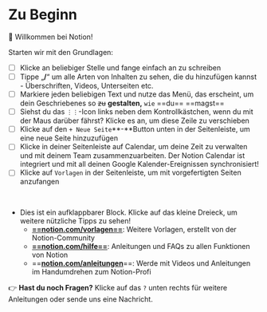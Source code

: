 # Zu Beginn

👋 Willkommen bei Notion!

Starten wir mit den Grundlagen:

-   [ ] Klicke an beliebiger Stelle und fange einfach an zu schreiben
-   [ ] Tippe „**/**“ um alle Arten von Inhalten zu sehen, die du hinzufügen kannst - Überschriften, Videos, Unterseiten etc.
-   [ ] Markiere jeden beliebigen Text und nutze das Menü, das erscheint, um dein Geschriebenes so ~~zu~~ **gestalten,** `wie` ==du== ==magst==
-   [ ] Siehst du das `⋮⋮`-Icon links neben dem Kontrollkästchen, wenn du mit der Maus darüber fährst? Klicke es an, um diese Zeile zu verschieben
-   [ ] Klicke auf den `+ Neue Seite`**-**Button unten in der Seitenleiste, um eine neue Seite hinzuzufügen
-   [ ] Klicke in deiner Seitenleiste auf Calendar, um deine Zeit zu verwalten und mit deinem Team zusammenzuarbeiten. Der Notion Calendar ist integriert und mit all deinen Google Kalender-Ereignissen synchronisiert!
-   [ ] Klicke auf `Vorlagen` in der Seitenleiste, um mit vorgefertigten Seiten anzufangen

&nbsp;

-   Dies ist ein aufklappbarer Block. Klicke auf das kleine Dreieck, um weitere nützliche Tipps zu sehen!
    -   **[==notion.com/vorlagen==](https://www.notion.so/templates)**: Weitere Vorlagen, erstellt von der Notion-Community
    -   **[==notion.com/hilfe==](https://www.notion.so/help)**: Anleitungen und FAQs zu allen Funktionen von Notion
    -   ==**[notion.com/anleitungen](http://notion.com/guides)**==: Werde mit Videos und Anleitungen im Handumdrehen zum Notion-Profi

👉 **Hast du noch Fragen?** Klicke auf das `?` unten rechts für weitere Anleitungen oder sende uns eine Nachricht.
